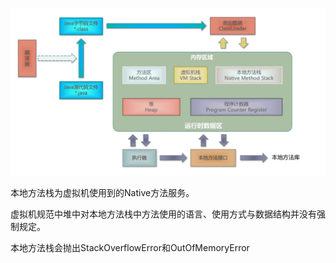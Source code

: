 ![Java虚拟机运行时数据区](../images/Java虚拟机运行时数据区.png)



本地方法栈为虚拟机使用到的Native方法服务。

虚拟机规范中堆中对本地方法栈中方法使用的语言、使用方式与数据结构并没有强制规定。

本地方法栈会抛出StackOverflowError和OutOfMemoryError


